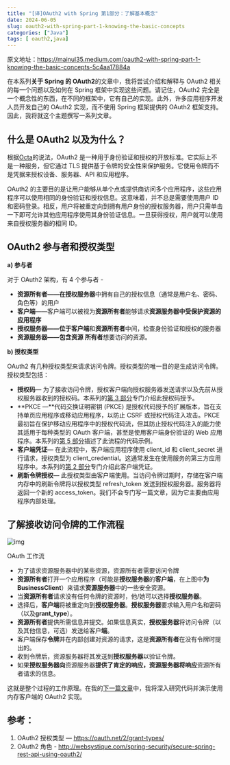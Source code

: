```yaml
---
title: "[译]OAuth2 with Spring 第1部分：了解基本概念"
date: 2024-06-05
slug: oauth2-with-spring-part-1-knowing-the-basic-concepts
categories: ["Java"]
tags: [ oauth2,java]
---
```


原文地址：https://mainul35.medium.com/oauth2-with-spring-part-1-knowing-the-basic-concepts-5c4aa17884a



在本系列**关于 Spring 的 OAuth2**的文章中，我将尝试介绍和解释与 OAuth2 相关的每一个问题以及如何在 Spring 框架中实现这些问题。请记住，OAuth2 完全是一个概念性的东西，在不同的框架中，它有自己的实现。此外，许多应用程序开发人员开发自己的 OAuth2 实现，而不使用 Spring 框架提供的 OAuth2 框架支持。因此，我将就这个主题撰写一系列文章。

## 什么是 OAuth2 以及为什么？

根据[Octa](https://developer.okta.com/blog/2017/06/21/what-the-heck-is-oauth)的说法，OAuth2 是一种用于身份验证和授权的开放标准。它实际上不是一种服务，但它通过 TLS 提供基于令牌的安全性来保护服务。它使用令牌而不是凭据来授权设备、服务器、API 和应用程序。

OAuth2 的主要目的是让用户能够从单个点或提供商访问多个应用程序，这些应用程序可以使用相同的身份验证和授权信息。这意味着，并不总是需要使用用户 ID 和密码登录。相反，用户将被重定向到拥有用户身份的授权服务器，用户只需单击一下即可允许其他应用程序使用其身份验证信息。一旦获得授权，用户就可以使用来自授权服务器的相同 ID。

## OAuth2 参与者和授权类型

**a) 参与者**

对于 OAuth2 架构，有 4 个参与者 -

- **资源所有者——在授权服务器**中拥有自己的授权信息（通常是用户名、密码、角色等）的用户
- **客户端**——客户端可以被视为**资源所有者**能够请求**资源服务器中受保护资源的应用程序**
- **授权服务器——位于客户端**和**资源所有者**中间，检查身份验证和授权的服务器
- **资源服务器——包含资源** **所有者**想要访问的资源。

**b) 授权类型**

OAuth2 有几种授权类型来请求访问令牌。授权类型的唯一目的是生成访问令牌。授权类型包括：

- **授权码**— 为了接收访问令牌，授权客户端向授权服务器发送请求以及先前从授权服务器收到的授权码。本系列的[第 3 部分](https://medium.com/@mainul35/oauth2-with-spring-part-3-authorizing-oidc-client-with-via-authorization-code-grant-from-spring-67769f9dd68a)专门介绍此授权码授予。
- **PKCE —**代码交换证明密钥 (PKCE) 是授权代码授予的扩展版本，旨在支持单页应用程序或移动应用程序，以防止 CSRF 或授权代码注入攻击。PKCE
  最初旨在保护移动应用程序中的授权代码流，但其防止授权代码注入的能力使其适用于每种类型的 OAuth 客户端，甚至是使用客户端身份验证的 Web 应用程序。本系列的[第 5 部分](https://medium.com/@mainul35/oauth2-with-spring-part-5-securing-your-spring-boot-application-with-pkce-for-enhanced-security-d8025cd08769)描述了此流程的代码示例。
- **客户端凭证**— 在此流程中，客户端应用程序使用 client_id 和 client_secret 进行请求，授权类型为 client_credential。这通常发生在使用服务的第三方应用程序中。本系列的[第 2 部分](https://mainul35.medium.com/oauth2-with-spring-part-2-getting-started-with-authorization-server-13804910cb2a)专门介绍此客户端凭证。
- **刷新令牌授权**— 此授权类型由客户端使用。当访问令牌过期时，存储在客户端内存中的刷新令牌将以授权类型 refresh_token 发送到授权服务器。服务器将返回一个新的 access_token。我们不会专门写一篇文章，因为它主要由应用程序内部处理。

## 了解接收访问令牌的工作流程

![img](https://miro.medium.com/v2/resize:fit:1400/0*lYr5ApUKOTDzmWrB.jpeg)

OAuth 工作流

- 为了请求资源服务器中的某些资源，资源所有者需要访问令牌
- **资源所有者**打开一个应用程序（可能是**授权服务器**的**客户端**，在上图中**为 BusinessClient**）来请求**资源服务器**中的一些安全资源。
- 当**资源所有者**请求没有任何令牌的资源时，他/她可以选择**授权服务器**。
- 选择后，**客户端**将被重定向到**授权服务器**。**授权服务器**要求输入用户名和密码（以及**grant_type**）。
- **资源所有者**提供所需信息并提交。如果信息真实，**授权服务器**将访问令牌（以及其他信息，可选）发送给客户**端**。
- 客户端保存**令牌**并在内部创建对资源的请求，这是**资源所有者**在没有令牌时提出的。
- 收到令牌后，资源服务器将其发送到**授权服务器**以验证令牌。
- 如果**授权服务器向**资源服务器**提供了肯定的响应，资源服务器将响应**资源所有者请求的信息。

这就是整个过程的工作原理。在我的[下一篇文章](/posts/2024/06/05/oauth2-with-spring-part-2-getting-started-with-authorization-server/)中，我将深入研究代码并演示使用内存客户端的 OAuth2 实现。

## 参考：

1. OAuth2 授权类型 — https://oauth.net/2/grant-types/
2. OAuth2 角色 - http://websystique.com/spring-security/secure-spring-rest-api-using-oauth2/
